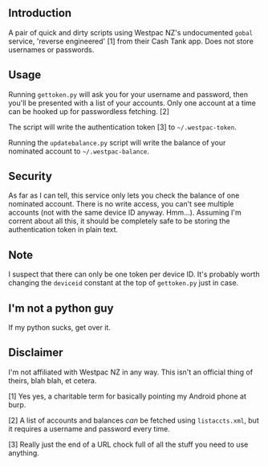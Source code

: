 Introduction
------------

A pair of quick and dirty scripts using Westpac NZ's undocumented `gobal` service, 'reverse engineered' [1] from their Cash Tank app. Does not store usernames or passwords.

Usage
-----

Running `gettoken.py` will ask you for your username and password, then you'll be presented with a list of your accounts. Only one account at a time can be hooked up for passwordless fetching. [2]

The script will write the authentication token [3] to `~/.westpac-token`.

Running the `updatebalance.py` script will write the balance of your nominated account to `~/.westpac-balance`.

Security
--------

As far as I can tell, this service only lets you check the balance of one nominated account. There is no write access, you can't see multiple accounts (not with the same device ID anyway. Hmm...). Assuming I'm corrent about all this, it should be completely safe to be storing the authentication token in plain text.

Note
----

I suspect that there can only be one token per device ID. It's probably worth changing the `deviceid` constant at the top of `gettoken.py` just in case.

I'm not a python guy
--------------------

If my python sucks, get over it.

Disclaimer
----------

I'm not affiliated with Westpac NZ in any way. This isn't an official thing of theirs, blah blah, et cetera.

[1] Yes yes, a charitable term for basically pointing my Android phone at burp.

[2] A list of accounts and balances _can_ be fetched using `listaccts.xml`, but it requires a username and password every time.

[3] Really just the end of a URL chock full of all the stuff you need to use anything.
